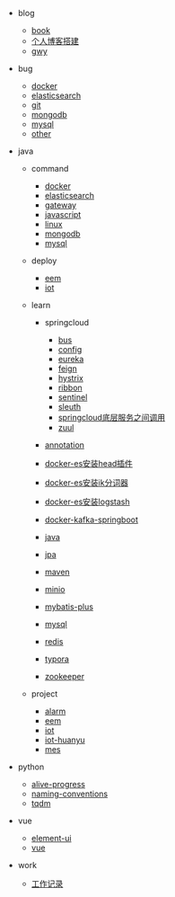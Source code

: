 <!-- docs/_sidebar.md --> 
* blog

    * [book](/blog/book.md)
    * [个人博客搭建](/blog/个人博客搭建.md)
    * [gwy](/)
* bug

  * [docker](/bug/docker.md)
  * [elasticsearch](/bug/elasticsearch.md)
  * [git](/bug/git.md)
  * [mongodb](/bug/mongodb.md)
  * [mysql](/bug/mysql.md)
  * [other](/bug/other.md)
* java

  * command

    * [docker](/java/command/docker.md)
    * [elasticsearch](/java/command/elasticsearch.md)
    * [gateway](/java/command/gateway.md)
    * [javascript](/java/command/javascript.md)
    * [linux](/java/command/linux.md)
    * [mongodb](/java/command/mongodb.md)
    * [mysql](/java/command/mysql.md)
  * deploy

    * [eem](/java/deploy/eem.md)
    * [iot](/java/deploy/iot.md)
  * learn

    * springcloud

        * [bus](/java/learn/springcloud/bus.md)
        * [config](/java/learn/springcloud/config.md)
        * [eureka](/java/learn/springcloud/eureka.md)
        * [feign](/java/learn/springcloud/feign.md)
        * [hystrix](/java/learn/springcloud/hystrix.md)
        * [ribbon](/java/learn/springcloud/ribbon.md)
        * [sentinel](/java/learn/springcloud/sentinel.md)
        * [sleuth](/java/learn/springcloud/sleuth.md)
        * [springcloud底层服务之间调用](/java/learn/springcloud/springcloud底层服务之间调用.md)
        * [zuul](/java/learn/springcloud/zuul.md)
    * [annotation](/java/learn/annotation.md)
    * [docker-es安装head插件](/java/learn/docker-es安装head插件.md)
    * [docker-es安装ik分词器](/java/learn/docker-es安装ik分词器.md)
    * [docker-es安装logstash](/java/learn/docker-es安装logstash.md)
    * [docker-kafka-springboot](/java/learn/docker-kafka-springboot.md)
    * [java](/java/learn/java.md)
    * [jpa](/java/learn/jpa.md)
    * [maven](/java/learn/maven.md)
    * [minio](/java/learn/minio.md)
    * [mybatis-plus](/java/learn/mybatis-plus.md)
    * [mysql](/java/learn/mysql.md)
    * [redis](/java/learn/redis.md)
    * [typora](/java/learn/typora.md)
    * [zookeeper](/java/learn/zookeeper.md)
  * project
  
    * [alarm](/java/project/alarm.md)
    * [eem](/java/project/eem.md)
    * [iot](/java/project/iot.md)
    * [iot-huanyu](/java/project/iot-huanyu.md)
    * [mes](/java/project/mes.md)
* python

    * [alive-progress](/python/alive-progress.md)
    * [naming-conventions](/python/naming-conventions.md)
    * [tqdm](/python/tqdm.md)
* vue

    * [element-ui](/vue/element-ui.md)
    * [vue](/vue/vue.md)
* work
    * [工作记录](/work/工作记录.md)
